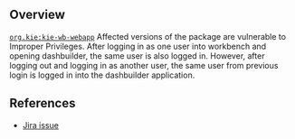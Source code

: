 ## Overview
[`org.kie:kie-wb-webapp`](http://search.maven.org/#search%7Cga%7C1%7Ca%3A%22kie-wb-webapp%22)
Affected versions of the package are vulnerable to Improper Privileges. After logging in as one user into workbench and opening dashbuilder, the same user is also logged in. However, after logging out and logging in as another user, the same user from previous login is logged in into the dashbuilder application.

## References
- [Jira issue](https://issues.jboss.org/browse/JBPM-5378)
